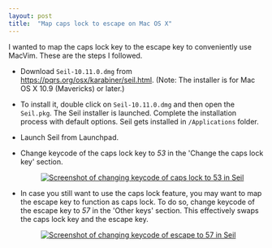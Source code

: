 ```yaml
---
layout: post
title:  "Map caps lock to escape on Mac OS X"
---
```


I wanted to map the caps lock key to the escape key to conveniently use
MacVim. These are the steps I followed.

* Download `Seil-10.11.0.dmg` from
  <https://pqrs.org/osx/karabiner/seil.html>. (Note: The installer is
  for Mac OS X 10.9 (Mavericks) or later.)

* To install it, double click on `Seil-10.11.0.dmg` and then open the
  `Seil.pkg`. The Seil installer is launched. Complete the installation
  process with default options. Seil gets installed in `/Applications`
  folder.

* Launch Seil from Launchpad.  

* Change keycode of the caps lock key to *53* in the 'Change the caps
  lock key' section.

    <figure id="one-up">
        <a
        href="{{site.url}}/img/map-caps-lock-to-escape-on-mac-os-x/seil-capslock-to-53.png"
           target="_blank"><img
                src="{{site.url}}/img/map-caps-lock-to-escape-on-mac-os-x/seil-capslock-to-53.png"
                alt="Screenshot of changing keycode of caps lock to 53 in Seil"></a>
    </figure>

* In case you still want to use the caps lock feature, you may want to
  map the escape key to function as caps lock. To do so, change keycode
  of the escape key to *57* in the 'Other keys' section. This
  effectively swaps the caps lock key and the escape key.
  
    <figure id="one-up">
        <a
        href="{{site.url}}/img/map-caps-lock-to-escape-on-mac-os-x/seil-escape-to-57.png"
           target="_blank"><img
                src="{{site.url}}/img/map-caps-lock-to-escape-on-mac-os-x/seil-escape-to-57.png"
                alt="Screenshot of changing keycode of escape to 57 in Seil"></a>
    </figure>

